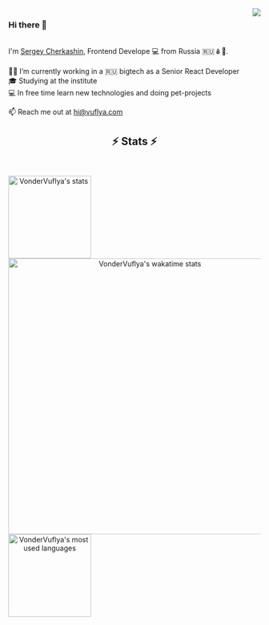 <!-- profile view count -->
<img align="right" src="https://komarev.com/ghpvc/?username=VonderVuflya">

<p align="left">
  <h3>Hi there 👋</h3>
  <br />
  I'm <a href="https://vuflya.com" title="vuflya.com">Sergey Cherkashin</a>, Frontend Develope 💻 from Russia 🇷🇺🪆🐻.
  <br />
  <br />
  🧑‍💻 I’m currently working in a 🇷🇺 bigtech as a Senior React Developer
  <br />
  🎓 Studying at the institute 
  <br />
  💻 In free time learn new technologies and doing pet-projects
  <br />
</p>

📫 Reach me out at hi@vuflya.com

<!-- stats -->
<h2 align="center">⚡ Stats ⚡</h2>
<br />
<p align="center">
  <!-- first row -->
  <div align="center">
    <!-- github stats top langs -->
    <a href="https://github.com/anuraghazra/github-readme-stats" title="Go to Source">
      <picture>
        <source media="(prefers-color-scheme: dark)" srcset="https://github-readme-stats.vercel.app/api?username=VonderVuflya&count_private=true&show_icons=true&theme=radical&hide_border=true" />
        <source media="(prefers-color-scheme: light), (prefers-color-scheme: no-preference)" srcset="https://github-readme-stats.vercel.app/api?username=VonderVuflya&count_private=true&show_icons=true&theme=radical" />
        <img align="left" height=165 src="https://github-readme-stats.vercel.app/api?username=VonderVuflya&count_private=true&show_icons=true&theme=radical&hide_border=true" alt="VonderVuflya's stats" />
      </picture>
    </a>
    <!-- wakatime stats -->
    <a href="https://github.com/anuraghazra/github-readme-stats" title="Go to Source">
      <picture>
        <source media="(prefers-color-scheme: dark)" srcset="https://github-readme-stats.vercel.app/api/wakatime?username=ffflabs\&layout=compact&theme=radical&hide_border=true" />
        <source media="(prefers-color-scheme: light), (prefers-color-scheme: no-preference)" srcset="https://github-readme-stats.vercel.app/api/wakatime?username=ffflabs\&layout=compact&theme=radical" />
        <img align="right" width=550 src="https://github-readme-stats.vercel.app/api/wakatime?username=ffflabs\&layout=compact&theme=radical" alt="VonderVuflya's wakatime stats" />
      </picture>
    </a>
  </div>

  <br/><br/><br/><br/><br/><br/><br/>
  
  <!-- second row -->
  <div align="center">
    <!-- github stats top langs -->
    <a href="https://github.com/anuraghazra/github-readme-stats" title="Go to Source">
      <picture>
        <source media="(prefers-color-scheme: dark)" srcset="https://github-readme-stats.vercel.app/api/top-langs/?username=vondervuflya&layout=compact&theme=radical&hide_border=true" />
        <source media="(prefers-color-scheme: light), (prefers-color-scheme: no-preference)" srcset="https://github-readme-stats.vercel.app/api/top-langs/?username=vondervuflya&layout=compact&theme=radical" />
        <img align="left" height=165 src="https://github-readme-stats.vercel.app/api/top-langs/?username=vondervuflya&layout=compact&theme=radical&hide_border=true" alt="VonderVuflya's most used languages" />
      </picture>
    </a>
  </div>
</p>
